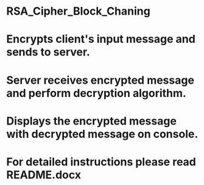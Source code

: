 # RSA_Cipher_Block_Chaning
# Encrypts client's input message and sends to server.
# Server receives encrypted message and perform decryption algorithm.
# Displays the encrypted message with decrypted message on console.

# For detailed instructions please read README.docx
